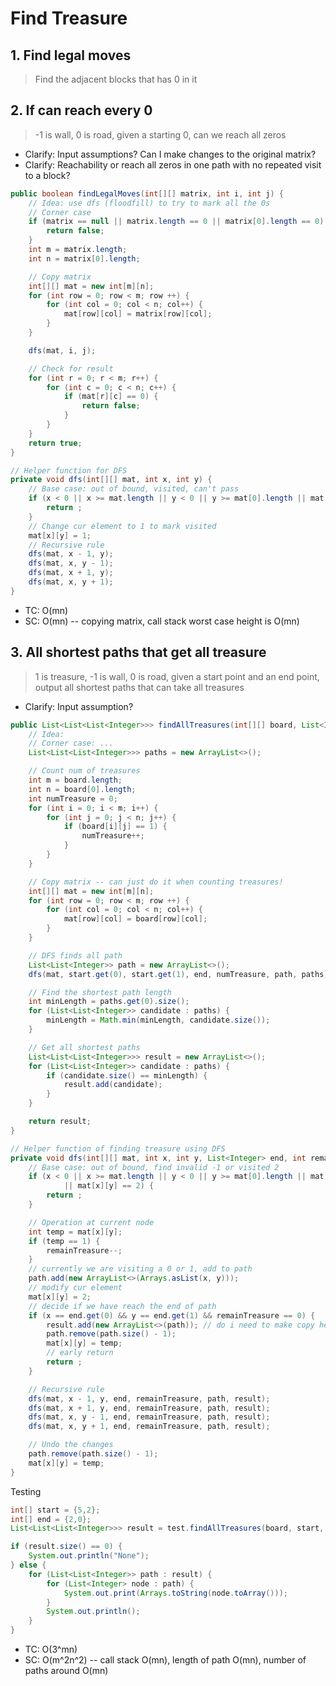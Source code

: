 # Find Treasure

## 1. Find legal moves

> Find the adjacent blocks that has 0 in it



## 2. If can reach every 0

> -1 is wall, 0 is road, given a starting 0, can we reach all zeros

- Clarify: Input assumptions? Can I make changes to the original matrix?
- Clarify: Reachability or reach all zeros in one path with no repeated visit to a block?

```java
public boolean findLegalMoves(int[][] matrix, int i, int j) {
    // Idea: use dfs (floodfill) to try to mark all the 0s
    // Corner case
    if (matrix == null || matrix.length == 0 || matrix[0].length == 0) {
        return false;
    }
    int m = matrix.length;
    int n = matrix[0].length;

    // Copy matrix
    int[][] mat = new int[m][n];
    for (int row = 0; row < m; row ++) {
        for (int col = 0; col < n; col++) {
            mat[row][col] = matrix[row][col];
        }
    }

    dfs(mat, i, j);

    // Check for result
    for (int r = 0; r < m; r++) {
        for (int c = 0; c < n; c++) {
            if (mat[r][c] == 0) {
                return false;
            }
        }
    }
    return true;
}

// Helper function for DFS
private void dfs(int[][] mat, int x, int y) {
    // Base case: out of bound, visited, can't pass
    if (x < 0 || x >= mat.length || y < 0 || y >= mat[0].length || mat[x][y] != 0) {
        return ;
    }
    // Change cur element to 1 to mark visited
    mat[x][y] = 1;
    // Recursive rule
    dfs(mat, x - 1, y);
    dfs(mat, x, y - 1);
    dfs(mat, x + 1, y);
    dfs(mat, x, y + 1);
}
```

- TC: O(mn)
- SC: O(mn) -- copying matrix, call stack worst case height is O(mn)



## 3. All shortest paths that get all treasure

> 1 is treasure, -1 is wall, 0 is road, given a start point and an end point, output all shortest paths that can take all treasures

- Clarify: Input assumption? 

```java
public List<List<List<Integer>>> findAllTreasures(int[][] board, List<Integer> start, List<Integer> end) {
    // Idea:
    // Corner case: ...
    List<List<List<Integer>>> paths = new ArrayList<>();

    // Count num of treasures
    int m = board.length;
    int n = board[0].length;
    int numTreasure = 0;
    for (int i = 0; i < m; i++) {
        for (int j = 0; j < n; j++) {
            if (board[i][j] == 1) {
                numTreasure++;
            }
        }
    }

    // Copy matrix -- can just do it when counting treasures!
    int[][] mat = new int[m][n];
    for (int row = 0; row < m; row ++) {
        for (int col = 0; col < n; col++) {
            mat[row][col] = board[row][col];
        }
    }

    // DFS finds all path
    List<List<Integer>> path = new ArrayList<>();
    dfs(mat, start.get(0), start.get(1), end, numTreasure, path, paths);

    // Find the shortest path length
    int minLength = paths.get(0).size();
    for (List<List<Integer>> candidate : paths) {
        minLength = Math.min(minLength, candidate.size());
    }

    // Get all shortest paths
    List<List<List<Integer>>> result = new ArrayList<>();
    for (List<List<Integer>> candidate : paths) {
        if (candidate.size() == minLength) {
            result.add(candidate);
        }
    }

    return result;
}

// Helper function of finding treasure using DFS
private void dfs(int[][] mat, int x, int y, List<Integer> end, int remainTreasure, List<List<Integer>> path, List<List<List<Integer>>> result) {
    // Base case: out of bound, find invalid -1 or visited 2
    if (x < 0 || x >= mat.length || y < 0 || y >= mat[0].length || mat[x][y] == -1
            || mat[x][y] == 2) {
        return ;
    }

    // Operation at current node
    int temp = mat[x][y];
    if (temp == 1) {
        remainTreasure--;
    }
    // currently we are visiting a 0 or 1, add to path
    path.add(new ArrayList<>(Arrays.asList(x, y)));
    // modify cur element
    mat[x][y] = 2;
    // decide if we have reach the end of path
    if (x == end.get(0) && y == end.get(1) && remainTreasure == 0) {
        result.add(new ArrayList<>(path)); // do i need to make copy here?
        path.remove(path.size() - 1);
        mat[x][y] = temp;
        // early return
        return ;
    }

    // Recursive rule
    dfs(mat, x - 1, y, end, remainTreasure, path, result);
    dfs(mat, x + 1, y, end, remainTreasure, path, result);
    dfs(mat, x, y - 1, end, remainTreasure, path, result);
    dfs(mat, x, y + 1, end, remainTreasure, path, result);

    // Undo the changes
    path.remove(path.size() - 1);
    mat[x][y] = temp;
}
```

Testing

```java
int[] start = {5,2};
int[] end = {2,0};
List<List<List<Integer>>> result = test.findAllTreasures(board, start, end);

if (result.size() == 0) {
    System.out.println("None");
} else {
    for (List<List<Integer>> path : result) {
        for (List<Integer> node : path) {
            System.out.print(Arrays.toString(node.toArray()));
        }
        System.out.println();
    }
}
```



- TC: O(3^mn)
- SC: O(m^2n^2) -- call stack O(mn), length of path O(mn), number of paths around O(mn)